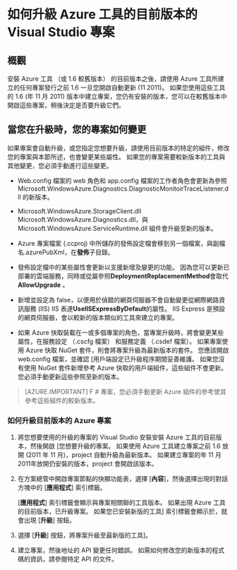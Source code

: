 <properties
   pageTitle="如何升級至新版 Azure 工具的 [專案 |Microsoft Azure"
   description="瞭解如何在 Visual Studio 中的 Azure 專案升級為最新版的 Azure 工具"
   services="visual-studio-online"
   documentationCenter="na"
   authors="TomArcher"
   manager="douge"
   editor="" />
<tags
   ms.service="multiple"
   ms.devlang="dotnet"
   ms.topic="article"
   ms.tgt_pltfrm="na"
   ms.workload="multiple"
   ms.date="08/15/2016"
   ms.author="tarcher" />

# <a name="how-to-upgrade-projects-to-the-current-version-of-the-azure-tools-for-visual-studio"></a>如何升級 Azure 工具的目前版本的 Visual Studio 專案

## <a name="overview"></a>概觀

安裝 Azure 工具 （或 1.6 較舊版本） 的目前版本之後，請使用 Azure 工具所建立的任何專案發行之前 1.6 一旦您開啟自動更新 (11 2011)。 如果您使用這些工具的 1.6 (年 11 月 2011) 版本中建立專案，您仍有安裝的版本，您可以在較舊版本中開啟這些專案，稍後決定是否要升級它們。

## <a name="how-your-project-changes-when-you-upgrade-it"></a>當您在升級時，您的專案如何變更

如果專案會自動升級，或您指定您想要升級，請使用目前版本的特定的組件，修改您的專案與本節所述，也會變更某些屬性。 如果您的專案需要較新版本的工具與其他變更，您必須手動進行這些變更。

- Web.config 檔案的 web 角色和 app.config 檔案的工作者角色會更新為參照 Microsoft.WindowsAzure.Diagnostics.DiagnosticMonitoirTraceListener.dll 的新版本。

- Microsoft.WindowsAzure.StorageClient.dll Microsoft.WindowsAzure.Diagnostics.dll，與 Microsoft.WindowsAzure.ServiceRuntime.dll 組件會升級至新的版本。

- Azure 專案檔案 (.ccproj) 中所儲存的發佈設定檔會移到另一個檔案，與副檔名.azurePubXml，在**發佈**子目錄。

- 發佈設定檔中的某些屬性會更新以支援新增及變更的功能。 因為您可以更新已部署的雲端服務，同時或從屬參照**DeploymentReplacementMethod**會取代**AllowUpgrade** 。

- 新增並設定為 false，以便用於偵錯的網頁伺服器不會自動變更從網際網路資訊服務 (IIS) IIS 表達**UseIISExpressByDefault**的屬性。 IIS Express 是預設的網頁伺服器，會以較新的版本類似的工具來建立的專案。

- 如果 Azure 快取裝載在一或多個專案的角色，當專案升級時，將會變更某些屬性，在服務設定 （.cscfg 檔案） 和服務定義 （.csdef 檔案）。 如果專案使用 Azure 快取 NuGet 套件，則會將專案升級為最新版本的套件。 您應該開啟 web.config 檔案，並確認 [用戶端設定已升級程序期間妥善維護。 如果您沒有使用 NuGet 套件新增參考 Azure 快取的用戶端組件，這些組件不會更新。您必須手動更新這些參照至新的版本。

>[AZURE.IMPORTANT] F # 專案，您必須手動更新 Azure 組件的參考使其參考這些組件的較新版本。

### <a name="how-to-upgrade-an-azure-project-to-the-current-release"></a>如何升級目前版本的 Azure 專案

1. 將您想要使用的升級的專案的 Visual Studio 安裝安裝 Azure 工具的目前版本，然後開啟 [您想要升級的專案。 如果使用 Azure 工具建立專案之前 1.6 放開 (2011 年 11 月)，project 自動升級為最新版本。 如果建立專案的年 11 月 2011年放開仍安裝的版本，project 會開啟該版本。

1. 在方案總管中開啟專案節點的快顯功能表，選擇 [**內容**]，然後選擇出現的對話方塊中的 [**應用程式**] 索引標籤。

    [**應用程式**] 索引標籤會顯示與專案相關聯的工具版本。 如果出現 Azure 工具的目前版本，已升級專案。 如果您已安裝新版的工具] 索引標籤會顯示於，就會出現 [**升級**] 按鈕。

1. 選擇 [**升級**] 按鈕，將專案升級至最新版的工具]。

1. 建立專案，然後地址的 API 變更任何錯誤。 如需如何修改您的新版本的程式碼的資訊，請參閱特定 API 的文件。
